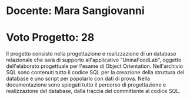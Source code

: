 # Docente: Mara Sangiovanni
# Voto Progetto: 28
Il progetto consiste nella progettazione e realizzazione di un database relazionale che sarà di supporto all'applicativo "UninaFoodLab", oggetto dell'elaborato progettuale per l'esame di Object Orientation.
Nell'archivio SQL sono contenuti tutto il codice SQL per la creazione della struttura del database e uno script per popolarlo con dati di prova.
Nella documentazione sono spiegati tutto il percorso di progettazione e realizzazione del database, dalla traccia del committente al codice SQL.
